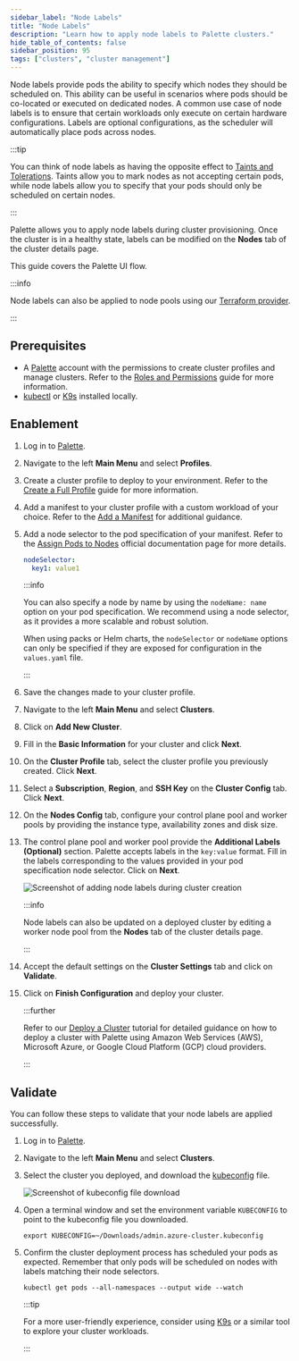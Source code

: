 ```yaml
---
sidebar_label: "Node Labels"
title: "Node Labels"
description: "Learn how to apply node labels to Palette clusters."
hide_table_of_contents: false
sidebar_position: 95
tags: ["clusters", "cluster management"]
---
```


Node labels provide pods the ability to specify which nodes they should be scheduled on. This ability can be useful in
scenarios where pods should be co-located or executed on dedicated nodes. A common use case of node labels is to ensure
that certain workloads only execute on certain hardware configurations. Labels are optional configurations, as the scheduler
will automatically place pods across nodes.

:::tip

You can think of node labels as having the opposite effect to [Taints and Tolerations](./taints.md). Taints allow you to
mark nodes as not accepting certain pods, while node labels allow you to specify that your pods should only be scheduled
on certain nodes.

:::

Palette allows you to apply node labels during cluster provisioning. Once the cluster is in a healthy state, labels can
be modified on the **Nodes** tab of the cluster details page.

This guide covers the Palette UI flow.

:::info

Node labels can also be applied to node pools using our
[Terraform provider](https://registry.terraform.io/providers/spectrocloud/spectrocloud/latest/docs).

:::

## Prerequisites

- A [Palette](https://console.spectrocloud.com) account with the permissions to create cluster profiles and manage
  clusters. Refer to the [Roles and Permissions](../../user-management/palette-rbac/project-scope-roles-permissions.md)
  guide for more information.
- [kubectl](https://kubernetes.io/docs/reference/kubectl/) or [K9s](https://k9scli.io/) installed locally.

## Enablement

1. Log in to [Palette](https://console.spectrocloud.com).

2. Navigate to the left **Main Menu** and select **Profiles**.

3. Create a cluster profile to deploy to your environment. Refer to the
   [Create a Full Profile](../../profiles/cluster-profiles/create-cluster-profiles/create-full-profile.md) guide for
   more information.

4. Add a manifest to your cluster profile with a custom workload of your choice. Refer to the
   [Add a Manifest](../../profiles/cluster-profiles/create-cluster-profiles/create-addon-profile/create-manifest-addon.md)
   for additional guidance.

5. Add a node selector to the pod specification of your manifest. Refer to the
   [Assign Pods to Nodes](https://kubernetes.io/docs/tasks/configure-pod-container/assign-pods-nodes/) official
   documentation page for more details.

   ```yaml
   nodeSelector:
     key1: value1
   ```

   :::info

   You can also specify a node by name by using the `nodeName: name` option on your pod specification. We recommend
   using a node selector, as it provides a more scalable and robust solution.

   When using packs or Helm charts, the `nodeSelector` or `nodeName` options can only be specified if they are exposed
   for configuration in the `values.yaml` file.

   :::

6. Save the changes made to your cluster profile.

7. Navigate to the left **Main Menu** and select **Clusters**.

8. Click on **Add New Cluster**.

9. Fill in the **Basic Information** for your cluster and click **Next**.

10. On the **Cluster Profile** tab, select the cluster profile you previously created. Click **Next**.

11. Select a **Subscription**, **Region**, and **SSH Key** on the **Cluster Config** tab. Click **Next**.

12. On the **Nodes Config** tab, configure your control plane pool and worker pools by providing the instance type,
    availability zones and disk size.

13. The control plane pool and worker pool provide the **Additional Labels (Optional)** section. Palette accepts labels
    in the `key:value` format. Fill in the labels corresponding to the values provided in your pod specification node
    selector. Click on **Next**.

    ![Screenshot of adding node labels during cluster creation](/clusters_cluster-management_node-labels_cluster-creation-labels.webp)

    :::info

    Node labels can also be updated on a deployed cluster by editing a worker node pool from the **Nodes** tab of the
    cluster details page.

    :::

14. Accept the default settings on the **Cluster Settings** tab and click on **Validate**.

15. Click on **Finish Configuration** and deploy your cluster.

    :::further

    Refer to our [Deploy a Cluster](../../tutorials/cluster-deployment/public-cloud/deploy-k8s-cluster.md) tutorial for
    detailed guidance on how to deploy a cluster with Palette using Amazon Web Services (AWS), Microsoft Azure, or
    Google Cloud Platform (GCP) cloud providers.

    :::

## Validate

You can follow these steps to validate that your node labels are applied successfully.

1. Log in to [Palette](https://console.spectrocloud.com).

2. Navigate to the left **Main Menu** and select **Clusters**.

3. Select the cluster you deployed, and download the [kubeconfig](./kubeconfig.md) file.

   ![Screenshot of kubeconfig file download](/clusters_cluster-management_node-labels_kubeconfig-download.webp)

4. Open a terminal window and set the environment variable `KUBECONFIG` to point to the kubeconfig file you downloaded.

   ```
   export KUBECONFIG=~/Downloads/admin.azure-cluster.kubeconfig
   ```

5. Confirm the cluster deployment process has scheduled your pods as expected. Remember that only pods will be scheduled
   on nodes with labels matching their node selectors.

   ```
   kubectl get pods --all-namespaces --output wide --watch
   ```

   :::tip

   For a more user-friendly experience, consider using [K9s](https://k9scli.io/) or a similar tool to explore your
   cluster workloads.

   :::
